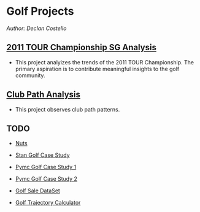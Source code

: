 #  **Golf Projects**

*Author: Declan Costello*

## **[2011 TOUR Championship SG Analysis](https://github.com/dec1costello/Golf/tree/main/TOUR_Championship_2011)**

- This project analyizes the trends of the 2011 TOUR Championship. The primary aspiration is to contribute meaningful insights to the golf community.

## **[Club Path Analysis](https://github.com/dec1costello/Golf/tree/main/Club_Path_Analysis)**

- This project observes club path patterns.


## **TODO**
- [Nuts](https://adamhaber.github.io/post/nuts/)

- [Stan Golf Case Study](https://mc-stan.org/users/documentation/case-studies/golf.html)

- [Pymc Golf Case Study 1](https://www.pymc.io/projects/examples/en/latest/case_studies/putting_workflow.html#id1)
- [Pymc Golf Case Study 2](https://www.pymc.io/projects/examples/en/latest/case_studies/putting_workflow.html)

- [Golf Sale DataSet](https://catalog.data.gov/dataset/louisville-metro-ky-parks-golf-sales-detail)

- [Golf Trajectory Calculator](http://baseball.physics.illinois.edu/trajectory-calculator-golf.html)
